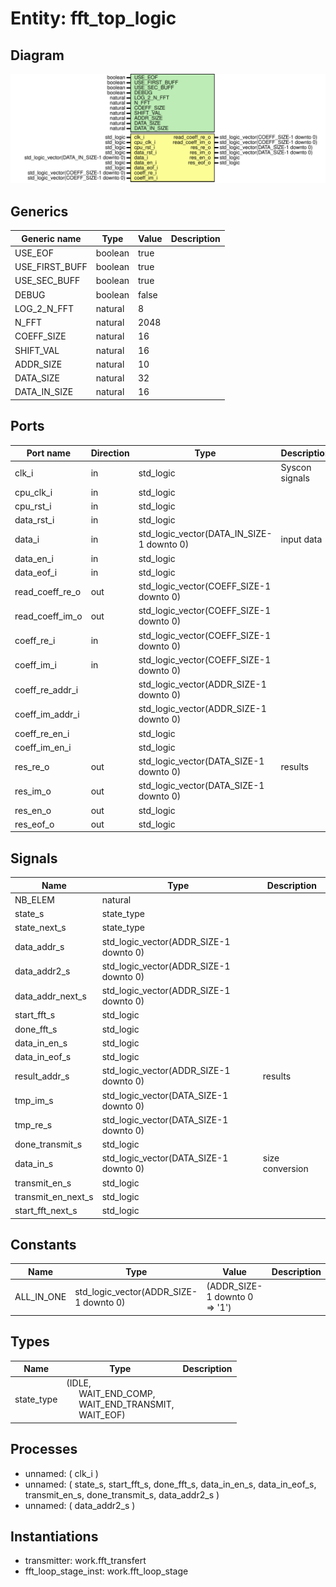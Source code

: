 # Entity: fft_top_logic

## Diagram

![Diagram](fft_top_logic.svg "Diagram")
## Generics

| Generic name   | Type    | Value | Description |
| -------------- | ------- | ----- | ----------- |
| USE_EOF        | boolean | true  |             |
| USE_FIRST_BUFF | boolean | true  |             |
| USE_SEC_BUFF   | boolean | true  |             |
| DEBUG          | boolean | false |             |
| LOG_2_N_FFT    | natural | 8     |             |
| N_FFT          | natural | 2048  |             |
| COEFF_SIZE     | natural | 16    |             |
| SHIFT_VAL      | natural | 16    |             |
| ADDR_SIZE      | natural | 10    |             |
| DATA_SIZE      | natural | 32    |             |
| DATA_IN_SIZE   | natural | 16    |             |
## Ports

| Port name       | Direction | Type                                      | Description    |
| --------------- | --------- | ----------------------------------------- | -------------- |
| clk_i           | in        | std_logic                                 | Syscon signals |
| cpu_clk_i       | in        | std_logic                                 |                |
| cpu_rst_i       | in        | std_logic                                 |                |
| data_rst_i      | in        | std_logic                                 |                |
| data_i          | in        | std_logic_vector(DATA_IN_SIZE-1 downto 0) | input data     |
| data_en_i       | in        | std_logic                                 |                |
| data_eof_i      | in        | std_logic                                 |                |
| read_coeff_re_o | out       | std_logic_vector(COEFF_SIZE-1 downto 0)   |                |
| read_coeff_im_o | out       | std_logic_vector(COEFF_SIZE-1 downto 0)   |                |
| coeff_re_i      | in        | std_logic_vector(COEFF_SIZE-1 downto 0)   |                |
| coeff_im_i      | in        | std_logic_vector(COEFF_SIZE-1 downto 0)   |                |
| coeff_re_addr_i |           | std_logic_vector(ADDR_SIZE-1 downto 0)    |                |
| coeff_im_addr_i |           | std_logic_vector(ADDR_SIZE-1 downto 0)    |                |
| coeff_re_en_i   |           | std_logic                                 |                |
| coeff_im_en_i   |           | std_logic                                 |                |
| res_re_o        | out       | std_logic_vector(DATA_SIZE-1 downto 0)    | results        |
| res_im_o        | out       | std_logic_vector(DATA_SIZE-1 downto 0)    |                |
| res_en_o        | out       | std_logic                                 |                |
| res_eof_o       | out       | std_logic                                 |                |
## Signals

| Name                | Type                                   | Description     |
| ------------------- | -------------------------------------- | --------------- |
| NB_ELEM             | natural                                |                 |
| state_s             | state_type                             |                 |
|  state_next_s       | state_type                             |                 |
| data_addr_s         | std_logic_vector(ADDR_SIZE-1 downto 0) |                 |
| data_addr2_s        | std_logic_vector(ADDR_SIZE-1 downto 0) |                 |
| data_addr_next_s    | std_logic_vector(ADDR_SIZE-1 downto 0) |                 |
| start_fft_s         | std_logic                              |                 |
|  done_fft_s         | std_logic                              |                 |
| data_in_en_s        | std_logic                              |                 |
| data_in_eof_s       | std_logic                              |                 |
| result_addr_s       | std_logic_vector(ADDR_SIZE-1 downto 0) | results         |
| tmp_im_s            | std_logic_vector(DATA_SIZE-1 downto 0) |                 |
| tmp_re_s            | std_logic_vector(DATA_SIZE-1 downto 0) |                 |
| done_transmit_s     | std_logic                              |                 |
| data_in_s           | std_logic_vector(DATA_SIZE-1 downto 0) | size conversion |
| transmit_en_s       | std_logic                              |                 |
|  transmit_en_next_s | std_logic                              |                 |
| start_fft_next_s    | std_logic                              |                 |
## Constants

| Name       | Type                                   | Value                            | Description |
| ---------- | -------------------------------------- | -------------------------------- | ----------- |
| ALL_IN_ONE | std_logic_vector(ADDR_SIZE-1 downto 0) |  		(ADDR_SIZE-1 downto 0 => '1') |             |
## Types

| Name       | Type                                                                                                                                                            | Description |
| ---------- | --------------------------------------------------------------------------------------------------------------------------------------------------------------- | ----------- |
| state_type | (IDLE,<br><span style="padding-left:20px"> WAIT_END_COMP,<br><span style="padding-left:20px"> WAIT_END_TRANSMIT,<br><span style="padding-left:20px"> WAIT_EOF)  |             |
## Processes
- unnamed: ( clk_i )
- unnamed: ( state_s, start_fft_s, done_fft_s,
		data_in_en_s, data_in_eof_s,
		transmit_en_s, done_transmit_s, data_addr2_s )
- unnamed: ( data_addr2_s )
## Instantiations

- transmitter: work.fft_transfert
- fft_loop_stage_inst: work.fft_loop_stage
